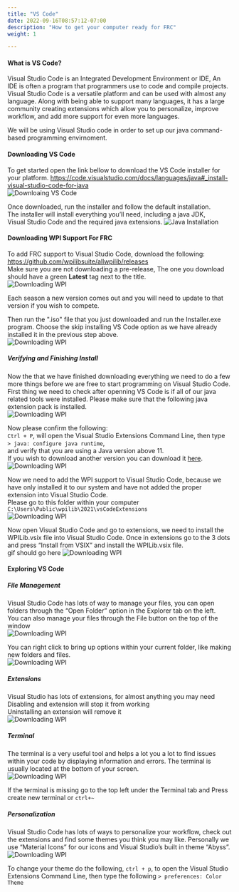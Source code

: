 ```yaml
---
title: "VS Code"
date: 2022-09-16T08:57:12-07:00
description: "How to get your computer ready for FRC"
weight: 1

---
```



#### What is VS Code?
Visual Studio Code is an Integrated Development Environment or IDE, An IDE is often a program that programmers use to code and compile projects. Visual Studio Code is a versatile platform and can be used with almost any language. Along with being able to support many languages, it has a large community creating extensions which allow you to personalize, improve workflow, and add more support for even more languages.

We will be using Visual Studio code in order to set up our java command-based programming envirnoment.

#### Downloading VS Code
To get started open the link bellow to download the VS Code installer for your platform.
https://code.visualstudio.com/docs/languages/java#_install-visual-studio-code-for-java  
![Downloaing VS Code](/gifs/image4.gif?classes=border,shadow)

Once downloaded, run the installer and follow the default installation.  
The installer will install everything you’ll need, including a java JDK,  
Visual Studio Code and the required java extensions.
![Java Installation](/gifs/image3.gif?classes=border,shadow)

#### Downloading WPI Support For FRC 
To add FRC support to Visual Studio Code, download the following:   
https://github.com/wpilibsuite/allwpilib/releases  
Make sure you are not downloading a pre-release, The one you download should have a green **Latest** tag next to the title.  
![Downloading WPI](/gifs/image13.gif?classes=border,shadow)

Each season a new version comes out and you will need to update to that version if you wish to compete.  

Then run the ".iso" file that you just downloaded and run the Installer.exe program.
Choose the skip installing VS Code option as we have already installed it in the previous step above.  
![Downloading WPI](/gifs/image9.gif?classes=border,shadow)

##### Verifying and Finishing Install
Now the that we have finished downloading everything we need to do a few more things before we are free to start programming on Visual Studio Code. First thing we need to check after openning VS Code is if all of our java related tools were installed. Please make sure that the following java extension pack is installed.  
![Downloading WPI](/gifs/image16.gif?classes=border,shadow)

Now please confirm the following:  
`Ctrl + P`, will open the Visual Studio Extensions Command Line, then type   
`> java: configure java runtime`,   
and verify that you are using a Java version above 11.  
If you wish to download another version you can download it [here](https://adoptium.net/temurin/releases/?version=17).
![Downloading WPI](/gifs/image2.gif?classes=border,shadow)

Now we need to add the WPI support to Visual Studio Code, because we have only installed it to our system and have not added the proper extension into Visual Studio Code.  
Please go to this folder within your computer `C:\Users\Public\wpilib\2021\vsCodeExtensions`  
![Downloading WPI](/gifs/image17.gif?classes=border,shadow)


Now open Visual Studio Code and go to extensions, we need to install the WPILib.vsix file into Visual Studio Code. Once in extensions go to the 3 dots and press “Install from VSIX” and install the WPILib.vsix file.  
gif should go here 
![Downloading WPI](/gifs/image10.gif?classes=border,shadow)

#### Exploring VS Code 
##### File Management
Visual Studio Code has lots of way to manage your files, you can open folders through the “Open Folder” option in the Explorer tab on the left.  
You can also manage your files through the File button on the top of the window  
![Downloading WPI](/gifs/image14.gif?classes=border,shadow)

You can right click to bring up options within your current folder, like making new folders and files.   
![Downloading WPI](/gifs/image12.gif?classes=border,shadow)

##### Extensions
Visual Studio has lots of extensions, for almost anything you may need  
Disabling and extension will stop it from working  
Uninstalling an extension will remove it  
![Downloading WPI](/gifs/image7.gif?classes=border,shadow)

##### Terminal
The terminal is a very useful tool and helps a lot you a lot to find issues within your code by displaying information and errors. The terminal is usually located at the bottom of your screen.  
![Downloading WPI](/gifs/image5.gif?classes=border,shadow)

If the terminal is missing go to the top left under the Terminal tab and Press create new terminal or `ctrl+~`  

##### Personalization
Visual Studio Code has lots of ways to personalize your workflow, check out the extensions and find some themes you think you may like.
Personally we use “Material Icons” for our icons and
Visual Studio’s built in theme “Abyss”.
![Downloading WPI](/gifs/image11.png?classes=border,shadow)

To change your theme do the following, `ctrl + p`, to open the Visual Studio Extensions Command Line, then type the following `> preferences: Color Theme`


